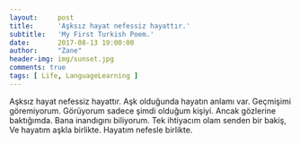 ```yaml
---
layout:     post
title:      'Aşksız hayat nefessiz hayattır.'
subtitle:   'My First Turkish Poem.'
date:       2017-08-13 19:00:00
author:     "Zane"
header-img: img/sunset.jpg
comments: true
tags: [ Life, LanguageLearning ]
---
```


Aşksız hayat nefessiz hayattır.
Aşk olduğunda hayatın anlamı var.
Geçmişimi göremiyorum.
Görüyorum sadece şimdi olduğum kişiyi.
Ancak gözlerine baktığımda.
Bana inandıgını biliyorum. 
Tek ihtiyacım olam senden bir bakiş,
Ve hayatım aşkla birlikte.
Hayatım nefesle birlikte. 
